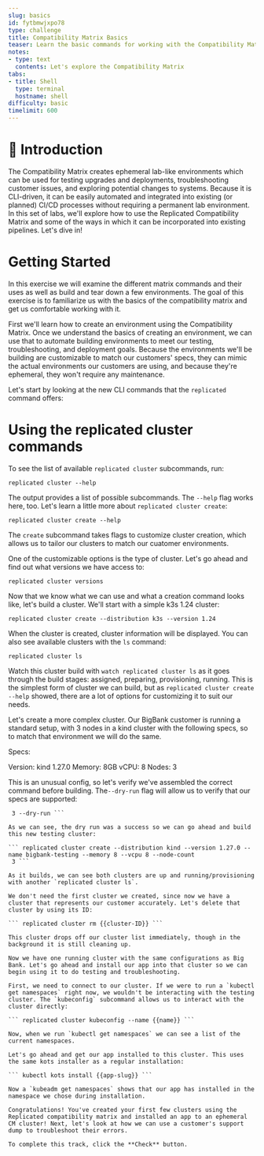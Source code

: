 ```yaml
---
slug: basics
id: fytbmwjxpo78
type: challenge
title: Compatibility Matrix Basics
teaser: Learn the basic commands for working with the Compatibility Matrix CLI.
notes:
- type: text
  contents: Let's explore the Compatibility Matrix
tabs:
- title: Shell
  type: terminal
  hostname: shell
difficulty: basic
timelimit: 600
---
```

👋 Introduction
===============
The Compatibility Matrix creates ephemeral lab-like environments which can be used for testing upgrades and deployments, troubleshooting customer issues, and exploring potential changes to systems. Because it is CLI-driven, it can be easily automated and integrated into existing (or planned) CI/CD processes without requiring a permanent lab environment. In this set of labs, we'll explore how to use the Replicated Compatibility Matrix and some of the ways in which it can be incorporated into existing pipelines. Let's dive in!

Getting Started
===
In this exercise we will examine the different matrix commands and their uses as well as build and tear down a few environments. The goal of this exercise is to familiarize us with the basics of the compatibility matrix and get us comfortable working with it.

First we'll learn how to create an environment using the Compatibility Matrix. Once we understand the basics of creating an environment, we can use that to automate building environments to meet our testing, troubleshooting, and deployment goals. Because the environments we'll be building are customizable to match our customers' specs, they can mimic the actual environments our customers are using, and because they're ephemeral, they won't require any maintenance. 

Let's start by looking at the new CLI commands that the `replicated` command offers:

<link to docs>

Using the replicated cluster commands
===

To see the list of available `replicated cluster` subcommands, run:

``` replicated cluster --help ```

The output provides a list of possible subcommands. The `--help` flag works here, too. Let's learn a little more about `replicated cluster create`:

``` replicated cluster create --help ```

The `create` subcommand takes flags to customize cluster creation, which allows us to tailor our clusters to match our cuatomer environments.

One of the customizable options is the type of cluster. Let's go ahead and find out what versions we have access to:

``` replicated cluster versions  ```

Now that we know what we can use and what a creation command looks like, let's build a cluster. We'll start with a simple k3s 1.24 cluster:

``` replicated cluster create --distribution k3s --version 1.24 ```

When the cluster is created, cluster information will be displayed. You can also see available clusters with the `ls` command:

``` replicated cluster ls ```

Watch this cluster build with `watch replicated cluster ls` as it goes through the build stages: assigned, preparing, provisioning, running. This is the simplest form of cluster we can build, but as `replicated cluster create --help` showed, there are a lot of options for customizing it to suit our needs.

Let's create a more complex cluster. Our BigBank customer is running a standard setup, with 3 nodes in a kind cluster with the following specs, so to match that environment we will do the same.

Specs:

Version: kind 1.27.0 
Memory: 8GB
vCPU: 8
Nodes: 3

This is an unusual config, so let's verify we've assembled the correct command before building. The`--dry-run` flag will allow us to verify that our specs are supported:

``` replicated cluster create --distribution kind --version 1.27.0 --name bigbank-testing --memory 8 --vcpu 8 --node-count
 3 --dry-run ```

As we can see, the dry run was a success so we can go ahead and build this new testing cluster:

``` replicated cluster create --distribution kind --version 1.27.0 --name bigbank-testing --memory 8 --vcpu 8 --node-count
 3 ```

As it builds, we can see both clusters are up and running/provisioning  with another `replicated cluster ls`.

We don't need the first cluster we created, since now we have a cluster that represents our customer accurately. Let's delete that cluster by using its ID:

``` replicated cluster rm {{cluster-ID}} ```

This cluster drops off our cluster list immediately, though in the background it is still cleaning up.

Now we have one running cluster with the same configurations as Big Bank. Let's go ahead and install our app into that cluster so we can begin using it to do testing and troubleshooting. 

First, we need to connect to our cluster. If we were to run a `kubectl get namespaces` right now, we wouldn't be interacting with the testing cluster. The `kubeconfig` subcommand allows us to interact with the cluster directly:

``` replicated cluster kubeconfig --name {{name}} ```

Now, when we run `kubectl get namespaces` we can see a list of the current namespaces. 

Let's go ahead and get our app installed to this cluster. This uses the same kots installer as a regular installation:

``` kubectl kots install {{app-slug}} ```

Now a `kubeadm get namespaces` shows that our app has installed in the namespace we chose during installation.

Congratulations! You've created your first few clusters using the Replicated compatibility matrix and installed an app to an ephemeral CM cluster! Next, let's look at how we can use a customer's support dump to troubleshoot their errors.

To complete this track, click the **Check** button.

